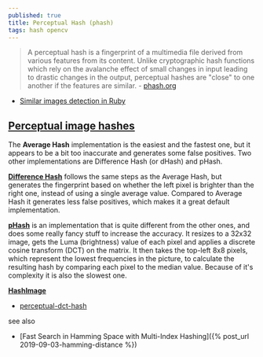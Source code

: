 ```yaml
---
published: true
title: Perceptual Hash (phash)
tags: hash opencv
---
```

> A perceptual hash is a fingerprint of a multimedia file derived from various features from its content. Unlike cryptographic hash functions which rely on the avalanche effect of small changes in input leading to drastic changes in the output, perceptual hashes are "close" to one another if the features are similar. - [phash.org](http://phash.org/)

- [Similar images detection in Ruby](https://www.amberbit.com/blog/2013/12/20/similar-images-detection-in-ruby-with-phash/)
## [Perceptual image hashes](https://jenssegers.com/perceptual-image-hashes)

The **Average Hash** implementation is the easiest and the fastest one, but it appears to be a bit too inaccurate and generates some false positives. Two other implementations are Difference Hash (or dHash) and pHash.

[**Difference Hash**](https://github.com/Rayraegah/dhash) follows the same steps as the Average Hash, but generates the fingerprint based on whether the left pixel is brighter than the right one, instead of using a single average value. Compared to Average Hash it generates less false positives, which makes it a great default implementation.

[**pHash**](http://phash.org/) is an implementation that is quite different from the other ones, and does some really fancy stuff to increase the accuracy. It resizes to a 32x32 image, gets the Luma (brightness) value of each pixel and applies a discrete cosine transform (DCT) on the matrix. It then takes the top-left 8x8 pixels, which represent the lowest frequencies in the picture, to calculate the resulting hash by comparing each pixel to the median value. Because of it's complexity it is also the slowest one.


[**HashImage**](http://www.bertolami.com/index.php?engine=blog&content=posts&detail=perceptual-hashing)

- [perceptual-dct-hash](https://github.com/alangshur/perceptual-dct-hash)

see also
- [Fast Search in Hamming Space with Multi-Index Hashing]({% post_url 2019-09-03-hamming-distance %})
